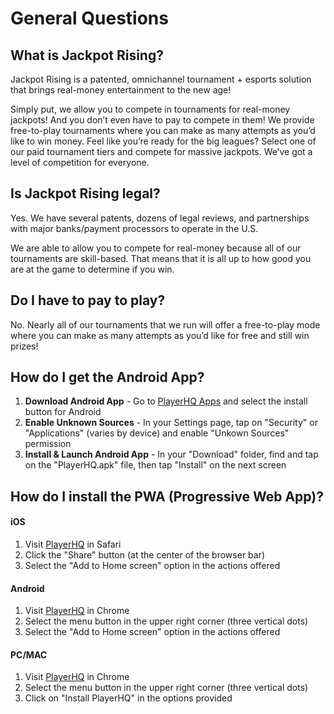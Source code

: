 # General Questions

## What is Jackpot Rising?

Jackpot Rising is a patented, omnichannel tournament + esports solution that brings real-money entertainment to the new age! 

Simply put, we allow you to compete in tournaments for real-money jackpots! And you don’t even have to pay to compete in them! We provide free-to-play tournaments where you can make as many attempts as you’d like to win money. Feel like you’re ready for the big leagues? Select one of our paid tournament tiers and compete for massive jackpots. We’ve got a level of competition for everyone.

## Is Jackpot Rising legal?

Yes. We have several patents, dozens of legal reviews, and partnerships with major banks/payment processors to operate in the U.S. 

We are able to allow you to compete for real-money because all of our tournaments are skill-based. That means that it is all up to how good you are at the game to determine if you win.

## Do I have to pay to play?

No. Nearly all of our tournaments that we run will offer a free-to-play mode where you can make as many attempts as you’d like for free and still win prizes!

## How do I get the Android App?

1. **Download Android App** - Go to [PlayerHQ Apps](https://playerhq.jackpotrising.com/hub) and select the install button for Android
2. **Enable Unknown Sources** - In your Settings page, tap on "Security" or "Applications" (varies by device) and enable "Unkown Sources" permission
3. **Install & Launch Android App** - In your "Download" folder, find and tap on the "PlayerHQ.apk" file, then tap "Install" on the next screen

## How do I install the PWA (Progressive Web App)?

#### iOS

1. Visit [PlayerHQ](https://playerhq.jackpotrising.com) in Safari
2. Click the "Share" button (at the center of the browser bar)
3. Select the "Add to Home screen" option in the actions offered

#### Android

1. Visit [PlayerHQ](https://playerhq.jackpotrising.com) in Chrome
2. Select the menu button in the upper right corner (three vertical dots)
3. Select the "Add to Home screen" option in the actions offered

#### PC/MAC

1. Visit [PlayerHQ](https://playerhq.jackpotrising.com) in Chrome
2. Select the menu button in the upper right corner (three vertical dots)
3. Click on "Install PlayerHQ" in the options provided